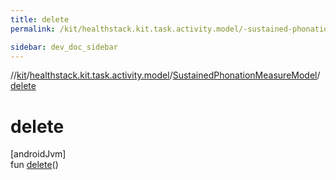 ```yaml
---
title: delete
permalink: /kit/healthstack.kit.task.activity.model/-sustained-phonation-measure-model/delete.html

sidebar: dev_doc_sidebar
---
```

//[kit](../../../kit.html)/[healthstack.kit.task.activity.model](../index.html)/[SustainedPhonationMeasureModel](index.html)/[delete](delete.html)



# delete



[androidJvm]\
fun [delete](delete.html)()




